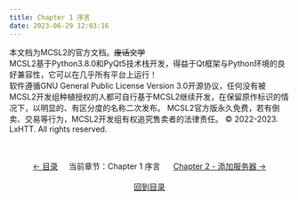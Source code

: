 ```yaml
---
title: Chapter 1 序言
date: 2023-06-29 12:03:16
---
```

本文档为MCSL2的官方文档。~~废话文学~~  
MCSL2基于Python3.8.0和PyQt5技术栈开发，得益于Qt框架与Python环境的良好兼容性，它可以在几乎所有平台上运行！  
软件遵循GNU General Public License Version 3.0开源协议，任何没有被MCSL2开发组种植授权的人都可自行基于MCSL2继续开发，在保留原作标识的情况下，以明显的、有区分度的名称二次发布。
MCSL2官方版永久免费，若有倒卖、交易等行为，MCSL2开发组有权追究售卖者的法律责任。
© 2022-2023. LxHTT. All rights reserved.

<div>
    <center>
        <br><br>
        <a href="/MCSL2Guide">← 目录</a>&nbsp;&nbsp;&nbsp;&nbsp;&nbsp;当前章节：Chapter 1 序言&nbsp;&nbsp;&nbsp;&nbsp;&nbsp;
        <a href="/MCSL2Guide/Chapter-2">Chapter 2 - 添加服务器 →</a>
        <br><br><a href="/MCSL2Guide">回到目录</a>
    </center>
</div>